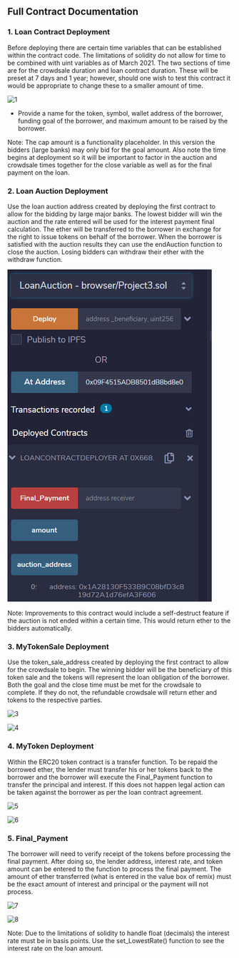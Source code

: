 ## Full Contract Documentation

### 1. Loan Contract Deployment

Before deploying there are certain time variables that can be established within the contract code. The limitations of solidity do not allow for time to be combined with uint variables as of March 2021. The two sections of time are for the crowdsale duration and loan contract duration. These will be preset at 7 days and 1 year; however, should one wish to test this contract it would be appropriate to change these to a smaller amount of time.


![1](https://github.com/nikanikachan/p3_loansyndication/blob/master/Code/Images2/Set_Time_Variables.PNG)

- Provide a name for the token, symbol, wallet address of the borrower, funding goal of the borrower, and maximum amount to be raised by the borrower.

Note: The cap amount is a functionality placeholder. In this version the bidders (large banks) may only bid for the goal amount. Also note the time begins at deployment so it will be important to factor in the auction and crowdsale times together for the close variable as well as for the final payment on the loan.

### 2. Loan Auction Deployment

Use the loan auction address created by deploying the first contract to allow for the bidding by large major banks. The lowest bidder will win the auction and the rate entered will be used for the interest payment final calculation. The ether will be transferred to the borrower in exchange for the right to issue tokens on behalf of the borrower. When the borrower is satisfied with the auction results they can use the endAuction function to close the auction. Losing bidders can withdraw their ether with the withdraw function.

![2](Images2/Loan_Auction_Deployment.PNG)

Note: Improvements to this contract would include a self-destruct feature if the auction is not ended within a certain time. This would return ether to the bidders automatically.

### 3. MyTokenSale Deployment

Use the token_sale_address created by deploying the first contract to allow for the crowdsale to begin. The winning bidder will be the beneficiary of this token sale and the tokens will represent the loan obligation of the borrower. Both the goal and the close time must be met for the crowdsale to complete. If they do not, the refundable crowdsale will return ether and tokens to the respective parties. 


![3](https://github.com/nikanikachan/p3_loansyndication/blob/master/Code/Images2/MyTokenSale_Deployment.png)

![4](https://github.com/nikanikachan/p3_loansyndication/blob/master/Code/Images2/Token_Balance.png)


### 4. MyToken Deployment

Within the ERC20 token contract is a transfer function. To be repaid the borrowed ether, the lender must transfer his or her tokens back to the borrower and the borrower will execute the Final_Payment function to transfer the principal and interest. If this does not happen legal action can be taken against the borrower as per the loan contract agreement.

![5](https://github.com/nikanikachan/p3_loansyndication/blob/master/Code/Images2/Transfer_Token.png)

![6](https://github.com/nikanikachan/p3_loansyndication/blob/master/Code/Images2/Transfer_Token_Success.png)


### 5. Final_Payment

The borrower will need to verify receipt of the tokens before processing the final payment. After doing so, the lender address, interest rate, and token amount can be entered to the function to process the final payment. The amount of ether transferred (what is entered in the value box of remix) must be the exact amount of interest and principal or the payment will not process.

![7](https://github.com/nikanikachan/p3_loansyndication/blob/master/Code/Images2/Final_Payment.png)

![8](https://github.com/nikanikachan/p3_loansyndication/blob/master/Code/Images2/Final_Payment_Success.png)

Note: Due to the limitations of solidity to handle float (decimals) the interest rate must be in basis points. Use the set_LowestRate() function to see the interest rate on the loan amount.
